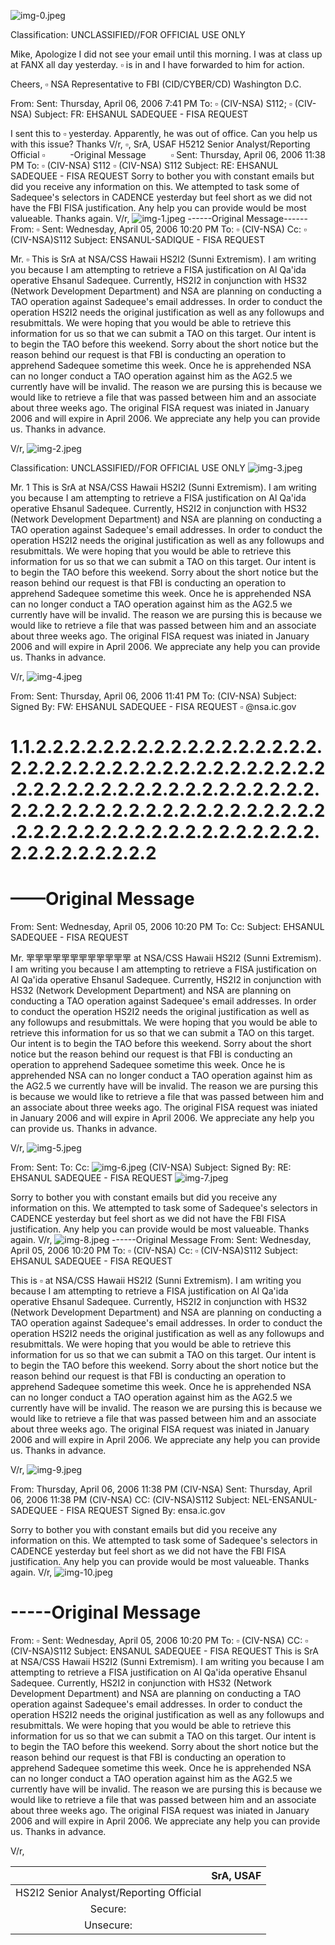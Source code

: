 ![img-0.jpeg](img-0.jpeg)

Classification: UNCLASSIFIED//FOR OFFICIAL USE ONLY

Mike,
Apologize I did not see your email until this morning. I was at class up at FANX all day yesterday. $\square$ is in and I have forwarded to him for action.

Cheers, $\square$
NSA Representative to FBI (CID/CYBER/CD)
Washington D.C.

From:
Sent: Thursday, April 06, 2006 7:41 PM
To: $\square$ (CIV-NSA) S112; $\square$ (CIV-NSA)
Subject: FR: EHSANUL SADEQUEE - FISA REQUEST

I sent this to $\square$ yesterday. Apparently, he was out of office. Can you help us with this issue? Thanks
$\mathrm{V} / \mathrm{r}$,
$\square$, SrA, USAF
H5212 Senior Analyst/Reporting Official
$\square$
$\qquad$ -Original Message
$\qquad$
$\square$
Sent: Thursday, April 06, 2006 11:38 PM
To: $\square$ (CIV-NSA) S112
$\square$ (CIV-NSA) S112
Subject: RE: EHSANUL SADEQUEE - FISA REQUEST
Sorry to bother you with constant emails but did you receive any information on this. We attempted to task some of Sadequee's selectors in CADENCE yesterday but feel short as we did not have the FBI FISA justification. Any help you can provide would be most valueable. Thanks
again.
$\mathrm{V} / \mathrm{r}$,
![img-1.jpeg](img-1.jpeg)
------Original Message------
From: $\square$
Sent: Wednesday, April 05, 2006 10:20 PM
To: $\square$ (CIV-NSA)
Cc: $\square$ (CIV-NSA)S112
Subject: ENSANUL-SADIQUE - FISA REQUEST

Mr. $\square$
This is SrA at NSA/CSS Hawaii HS2I2 (Sunni Extremism). I am writing you because I am attempting to retrieve a FISA
justification on Al Qa'ida operative Ehsanul Sadequee. Currently, HS2I2
in conjunction with HS32 (Network Development Department) and NSA are planning on conducting a TAO operation against Sadequee's email addresses. In order to conduct the operation HS2I2 needs the original justification as well as any followups and resubmittals. We were hoping
that you would be able to retrieve this information for us so that we can submit a TAO on this target. Our intent is to begin the TAO before this weekend. Sorry about the short notice but the reason behind our request is that FBI is conducting an operation to apprehend Sadequee sometime this week. Once he is apprehended NSA can no longer conduct a TAO operation against him as the AG2.5 we currently have will be invalid. The reason we are pursing this is because we would like to retrieve a file that was passed between him and an associate about three
weeks ago. The original FISA request was iniated in January 2006 and
will expire in April 2006. We appreciate any help you can provide us. Thanks in advance.

V/r,
![img-2.jpeg](img-2.jpeg)

Classification: UNCLASSIFIED//FOR OFFICIAL USE ONLY
![img-3.jpeg](img-3.jpeg)

Mr. 1
This is SrA at NSA/CSS Hawaii HS2I2 (Sunni Extremism). I am writing you because I am attempting to retrieve a FISA
justification on Al Qa'ida operative Ehsanul Sadequee. Currently, HS2I2
in conjunction with HS32 (Network Development Department) and NSA are planning on conducting a TAO operation against Sadequee's email addresses. In order to conduct the operation HS2I2 needs the original justification as well as any followups and resubmittals. We were hoping
that you would be able to retrieve this information for us so that we can submit a TAO on this target. Our intent is to begin the TAO before this weekend. Sorry about the short notice but the reason behind our request is that FBI is conducting an operation to apprehend Sadequee sometime this week. Once he is apprehended NSA can no longer conduct a TAO operation against him as the AG2.5 we currently have will be invalid. The reason we are pursing this is because we would like to retrieve a file that was passed between him and an associate about three
weeks ago. The original FISA request was iniated in January 2006 and will expire in April 2006. We appreciate any help you can provide us. Thanks in advance.

V/r,
![img-4.jpeg](img-4.jpeg)

From:
Sent: Thursday, April 06, 2006 11:41 PM
To:
(CIV-NSA)
Subject:
Signed By:
FW: EHSANUL SADEQUEE - FISA REQUEST
$\square$ @nsa.ic.gov

# 1.1.2.2.2.2.2.2.2.2.2.2.2.2.2.2.2.2.2.2.2.2.2.2.2.2.2.2.2.2.2.2.2.2.2.2.2.2.2.2.2.2.2.2.2.2.2.2.2.2.2.2.2.2.2.2.2.2.2.2.2.2.2.2.2.2.2.2.2.2.2.2.2.2.2.2.2.2.2.2.2.2.2.2.2.2.2.2.2.2.2.2.2.2.2.2.2.2.2.2.2.2
# ——Original Message 

From:
Sent: Wednesday, April 05, 2006 10:20 PM
To:
Cc:
Subject: EHSANUL SADEQUEE - FISA REQUEST

Mr. 䍐䍐䍐䍐䍐䍐䍐䍐䍐䍐䍐䍐 at NSA/CSS Hawaii HS2I2 (Sunni Extremism). I am writing you because I am attempting to retrieve a FISA
justification on Al Qa'ida operative Ehsanul Sadequee. Currently, HS2I2
in conjunction with HS32 (Network Development Department) and NSA are planning on conducting a TAO operation against Sadequee's email addresses. In order to conduct the operation HS2I2 needs the original justification as well as any followups and resubmittals. We were hoping
that you would be able to retrieve this information for us so that we can submit a TAO on this target. Our intent is to begin the TAO before this weekend. Sorry about the short notice but the reason behind our request is that FBI is conducting an operation to apprehend Sadequee sometime this week. Once he is apprehended NSA can no longer conduct a TAO operation against him as the AG2.5 we currently have will be invalid. The reason we are pursing this is because we would like to retrieve a file that was passed between him and an associate about three
weeks ago. The original FISA request was iniated in January 2006 and will expire in April 2006. We appreciate any help you can provide us. Thanks in advance.

V/r,
![img-5.jpeg](img-5.jpeg)

From:
Sent:
To:
Cc:
![img-6.jpeg](img-6.jpeg)
(CIV-NSA)
Subject: Signed By: RE: EHSANUL SADEQUEE - FISA REQUEST
![img-7.jpeg](img-7.jpeg)

Sorry to bother you with constant emails but did you receive any information on this. We attempted to task some of Sadequee's selectors in CADENCE yesterday but feel short as we did not have the FBI FISA justification. Any help you can provide would be most valueable. Thanks
again.
$\mathrm{V} / \mathrm{r}$,
![img-8.jpeg](img-8.jpeg)
------Original Message
From:
Sent: Wednesday, April 05, 2006 10:20 PM
To: $\square$ (CIV-NSA)
Cc: $\square$ (CIV-NSA)S112
Subject: EHSANUL SADEQUEE - FISA REQUEST

This is $\square$ at NSA/CSS Hawaii HS2I2 (Sunni Extremism). I am writing you because I am attempting to retrieve a FISA
justification on Al Qa'ida operative Ehsanul Sadequee. Currently, HS2I2
in conjunction with HS32 (Network Development Department) and NSA are planning on conducting a TAO operation against Sadequee's email addresses. In order to conduct the operation HS2I2 needs the original justification as well as any followups and resubmittals. We were hoping
that you would be able to retrieve this information for us so that we can submit a TAO on this target. Our intent is to begin the TAO before this weekend. Sorry about the short notice but the reason behind our request is that FBI is conducting an operation to apprehend Sadequee sometime this week. Once he is apprehended NSA can no longer conduct a TAO operation against him as the AG2.5 we currently have will be invalid. The reason we are pursing this is because we would like to retrieve a file that was passed between him and an associate about
three
weeks ago. The original FISA request was iniated in January 2006 and will expire in April 2006. We appreciate any help you can provide us. Thanks in advance.

V/r,
![img-9.jpeg](img-9.jpeg)

From: Thursday, April 06, 2006 11:38 PM (CIV-NSA)
Sent: Thursday, April 06, 2006 11:38 PM (CIV-NSA)
CC: (CIV-NSA)S112
Subject: NEL-ENSANUL-SADEQUEE - FISA REQUEST
Signed By: ensa.ic.gov

Sorry to bother you with constant emails but did you receive any information on this. We attempted to task some of Sadequee's selectors in CADENCE yesterday but feel short as we did not have the FBI FISA justification. Any help you can provide would be most valueable. Thanks
again.
V/r,
![img-10.jpeg](img-10.jpeg)

# -----Original Message 

From: $\square$
Sent: Wednesday, April 05, 2006 10:20 PM
To: $\square$
(CIV-NSA)
CC: $\square$
(CIV-NSA)S112
Subject: ENSANUL SADEQUEE - FISA REQUEST
This is SrA at NSA/CSS Hawaii HS2I2 (Sunni Extremism). I am writing you because I am attempting to retrieve a FISA
justification on Al Qa'ida operative Ehsanul Sadequee. Currently, HS2I2
in conjunction with HS32 (Network Development Department) and NSA are planning on conducting a TAO operation against Sadequee's email addresses. In order to conduct the operation HS2I2 needs the original justification as well as any followups and resubmittals. We were hoping
that you would be able to retrieve this information for us so that we can submit a TAO on this target. Our intent is to begin the TAO before this weekend. Sorry about the short notice but the reason behind our request is that FBI is conducting an operation to apprehend Sadequee sometime this week. Once he is apprehended NSA can no longer conduct a TAO operation against him as the AG2.5 we currently have will be invalid. The reason we are pursing this is because we would like to retrieve a file that was passed between him and an associate about three
weeks ago. The original FISA request was iniated in January 2006 and will expire in April 2006. We appreciate any help you can provide us. Thanks in advance.

V/r,

|  | SrA, USAF |
| :--: | :--: |
| HS2I2 Senior Analyst/Reporting Official |  |
| Secure: |  |
| Unsecure: |  |

